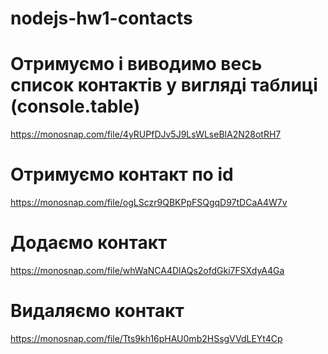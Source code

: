 # nodejs-hw1-contacts

# Отримуємо і виводимо весь список контактів у вигляді таблиці (console.table)
https://monosnap.com/file/4yRUPfDJv5J9LsWLseBlA2N28otRH7
# Отримуємо контакт по id
https://monosnap.com/file/ogLSczr9QBKPpFSQgqD97tDCaA4W7v
# Додаємо контакт
https://monosnap.com/file/whWaNCA4DlAQs2ofdGki7FSXdyA4Ga
# Видаляємо контакт
https://monosnap.com/file/Tts9kh16pHAU0mb2HSsgVVdLEYt4Cp